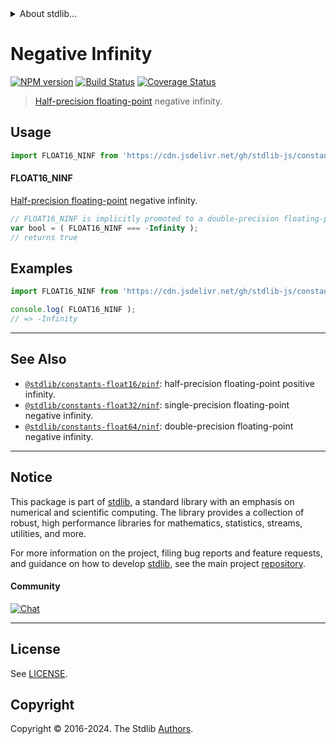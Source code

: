 <!--

@license Apache-2.0

Copyright (c) 2018 The Stdlib Authors.

Licensed under the Apache License, Version 2.0 (the "License");
you may not use this file except in compliance with the License.
You may obtain a copy of the License at

   http://www.apache.org/licenses/LICENSE-2.0

Unless required by applicable law or agreed to in writing, software
distributed under the License is distributed on an "AS IS" BASIS,
WITHOUT WARRANTIES OR CONDITIONS OF ANY KIND, either express or implied.
See the License for the specific language governing permissions and
limitations under the License.

-->


<details>
  <summary>
    About stdlib...
  </summary>
  <p>We believe in a future in which the web is a preferred environment for numerical computation. To help realize this future, we've built stdlib. stdlib is a standard library, with an emphasis on numerical and scientific computation, written in JavaScript (and C) for execution in browsers and in Node.js.</p>
  <p>The library is fully decomposable, being architected in such a way that you can swap out and mix and match APIs and functionality to cater to your exact preferences and use cases.</p>
  <p>When you use stdlib, you can be absolutely certain that you are using the most thorough, rigorous, well-written, studied, documented, tested, measured, and high-quality code out there.</p>
  <p>To join us in bringing numerical computing to the web, get started by checking us out on <a href="https://github.com/stdlib-js/stdlib">GitHub</a>, and please consider <a href="https://opencollective.com/stdlib">financially supporting stdlib</a>. We greatly appreciate your continued support!</p>
</details>

# Negative Infinity

[![NPM version][npm-image]][npm-url] [![Build Status][test-image]][test-url] [![Coverage Status][coverage-image]][coverage-url] <!-- [![dependencies][dependencies-image]][dependencies-url] -->

> [Half-precision floating-point][half-precision-floating-point-format] negative infinity.



<section class="usage">

## Usage

```javascript
import FLOAT16_NINF from 'https://cdn.jsdelivr.net/gh/stdlib-js/constants-float16-ninf@v0.2.1-deno/mod.js';
```

#### FLOAT16_NINF

[Half-precision floating-point][half-precision-floating-point-format] negative infinity.

```javascript
// FLOAT16_NINF is implicitly promoted to a double-precision floating-point number...
var bool = ( FLOAT16_NINF === -Infinity );
// returns true
```

</section>

<!-- /.usage -->

<section class="examples">

## Examples

<!-- TODO: better example -->

<!-- eslint no-undef: "error" -->

```javascript
import FLOAT16_NINF from 'https://cdn.jsdelivr.net/gh/stdlib-js/constants-float16-ninf@v0.2.1-deno/mod.js';

console.log( FLOAT16_NINF );
// => -Infinity
```

</section>

<!-- /.examples -->

<!-- Section for related `stdlib` packages. Do not manually edit this section, as it is automatically populated. -->

<section class="related">

* * *

## See Also

-   <span class="package-name">[`@stdlib/constants-float16/pinf`][@stdlib/constants/float16/pinf]</span><span class="delimiter">: </span><span class="description">half-precision floating-point positive infinity.</span>
-   <span class="package-name">[`@stdlib/constants-float32/ninf`][@stdlib/constants/float32/ninf]</span><span class="delimiter">: </span><span class="description">single-precision floating-point negative infinity.</span>
-   <span class="package-name">[`@stdlib/constants-float64/ninf`][@stdlib/constants/float64/ninf]</span><span class="delimiter">: </span><span class="description">double-precision floating-point negative infinity.</span>

</section>

<!-- /.related -->

<!-- Section for all links. Make sure to keep an empty line after the `section` element and another before the `/section` close. -->


<section class="main-repo" >

* * *

## Notice

This package is part of [stdlib][stdlib], a standard library with an emphasis on numerical and scientific computing. The library provides a collection of robust, high performance libraries for mathematics, statistics, streams, utilities, and more.

For more information on the project, filing bug reports and feature requests, and guidance on how to develop [stdlib][stdlib], see the main project [repository][stdlib].

#### Community

[![Chat][chat-image]][chat-url]

---

## License

See [LICENSE][stdlib-license].


## Copyright

Copyright &copy; 2016-2024. The Stdlib [Authors][stdlib-authors].

</section>

<!-- /.stdlib -->

<!-- Section for all links. Make sure to keep an empty line after the `section` element and another before the `/section` close. -->

<section class="links">

[npm-image]: http://img.shields.io/npm/v/@stdlib/constants-float16-ninf.svg
[npm-url]: https://npmjs.org/package/@stdlib/constants-float16-ninf

[test-image]: https://github.com/stdlib-js/constants-float16-ninf/actions/workflows/test.yml/badge.svg?branch=v0.2.1
[test-url]: https://github.com/stdlib-js/constants-float16-ninf/actions/workflows/test.yml?query=branch:v0.2.1

[coverage-image]: https://img.shields.io/codecov/c/github/stdlib-js/constants-float16-ninf/main.svg
[coverage-url]: https://codecov.io/github/stdlib-js/constants-float16-ninf?branch=main

<!--

[dependencies-image]: https://img.shields.io/david/stdlib-js/constants-float16-ninf.svg
[dependencies-url]: https://david-dm.org/stdlib-js/constants-float16-ninf/main

-->

[chat-image]: https://img.shields.io/gitter/room/stdlib-js/stdlib.svg
[chat-url]: https://app.gitter.im/#/room/#stdlib-js_stdlib:gitter.im

[stdlib]: https://github.com/stdlib-js/stdlib

[stdlib-authors]: https://github.com/stdlib-js/stdlib/graphs/contributors

[umd]: https://github.com/umdjs/umd
[es-module]: https://developer.mozilla.org/en-US/docs/Web/JavaScript/Guide/Modules

[deno-url]: https://github.com/stdlib-js/constants-float16-ninf/tree/deno
[deno-readme]: https://github.com/stdlib-js/constants-float16-ninf/blob/deno/README.md
[umd-url]: https://github.com/stdlib-js/constants-float16-ninf/tree/umd
[umd-readme]: https://github.com/stdlib-js/constants-float16-ninf/blob/umd/README.md
[esm-url]: https://github.com/stdlib-js/constants-float16-ninf/tree/esm
[esm-readme]: https://github.com/stdlib-js/constants-float16-ninf/blob/esm/README.md
[branches-url]: https://github.com/stdlib-js/constants-float16-ninf/blob/main/branches.md

[stdlib-license]: https://raw.githubusercontent.com/stdlib-js/constants-float16-ninf/main/LICENSE

[half-precision-floating-point-format]: https://en.wikipedia.org/wiki/Half-precision_floating-point_format

<!-- <related-links> -->

[@stdlib/constants/float16/pinf]: https://github.com/stdlib-js/constants-float16-pinf/tree/deno

[@stdlib/constants/float32/ninf]: https://github.com/stdlib-js/constants-float32-ninf/tree/deno

[@stdlib/constants/float64/ninf]: https://github.com/stdlib-js/constants-float64-ninf/tree/deno

<!-- </related-links> -->

</section>

<!-- /.links -->
